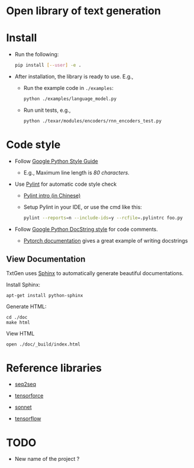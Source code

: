 # Open library of text generation #

# Install

  * Run the following: 
    ```bash
    pip install [--user] -e .    
    ```

  * After installation, the library is ready to use. E.g., 
    - Run the example code in `./examples`:
      ```bash
      python ./examples/language_model.py
      ```
    - Run unit tests, e.g.,
      ```bash
      python ./texar/modules/encoders/rnn_encoders_test.py
      ```

# Code style

  * Follow [Google Python Style Guide](https://google.github.io/styleguide/pyguide.html)
    
    - E.g., Maximum line length is *80 characters*.

  * Use [Pylint](https://www.pylint.org) for automatic code style check

    - [Pylint intro (in Chinese)](https://www.ibm.com/developerworks/cn/linux/l-cn-pylint/index.html)

    - Setup Pylint in your IDE, or use the cmd like this: 
      ``` bash
      pylint --reports=n --include-ids=y --rcfile=.pylintrc foo.py
      ```
  * Follow [Google Python DocString style](http://sphinxcontrib-napoleon.readthedocs.io/en/latest/example_google.html) 
  for code comments. 

    - [Pytorch documentation](http://pytorch.org/docs/master/nn.html#parameters) 
    gives a great example of writing docstrings

## View Documentation
TxtGen uses [Sphinx](http://www.sphinx-doc.org/en/stable/index.html)
to automatically generate beautiful documentations. 

Install Sphinx:

    apt-get install python-sphinx

Generate HTML:

    cd ./doc
    make html

View HTML

    open ./doc/_build/index.html

# Reference libraries

  * [seq2seq](https://github.com/google/seq2seq)

  * [tensorforce](https://github.com/reinforceio/tensorforce)

  * [sonnet](https://github.com/deepmind/sonnet)

  * [tensorflow](https://github.com/tensorflow/tensorflow)


# TODO
    
  * New name of the project ?
